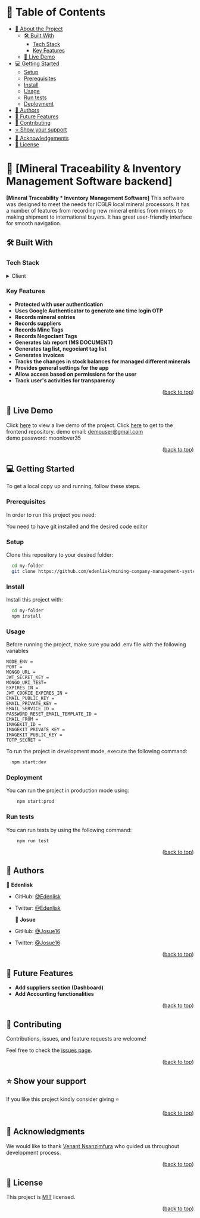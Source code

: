 # 📗 Table of Contents

- [📖 About the Project](#about-project)
    - [🛠 Built With](#built-with)
        - [Tech Stack](#tech-stack)
        - [Key Features](#key-features)
    - [🚀 Live Demo](#live-demo)
- [💻 Getting Started](#getting-started)
    - [Setup](#setup)
    - [Prerequisites](#prerequisites)
    - [Install](#install)
    - [Usage](#usage)
    - [Run tests](#run-tests)
    - [Deployment](#triangular_flag_on_post-deployment)
- [👥 Authors](#authors)
- [🔭 Future Features](#future-features)
- [🤝 Contributing](#contributing)
- [⭐️ Show your support](#support)
- [🙏 Acknowledgements](#acknowledgements)
- [📝 License](#license)


# 📖 [Mineral Traceability & Inventory Management Software backend] <a name="about-project"></a>


**[Mineral Traceability * Inventory Management Software]** This software was designed to meet the needs for ICGLR local mineral processors. It has a number of features from recording new mineral entries from miners to making shipment to international buyers. It has great user-friendly interface for smooth navigation. 
## 🛠 Built With <a name="built-with"></a>

### Tech Stack <a name="tech-stack"></a>

<details>
  <summary>Client</summary>
  <ul>
    <li><a href="https://nodejs.org/en">Nodejs</a></li>
    <li><a href="https://expressjs.com/">Expressjs</a></li>
    <li><a href="https://mongoosejs.com/">Mongoose</a></li>
    <li><a href="https://www.syncfusion.com/">Syncfusion</a></li>
    <li><a href="https://www.mongodb.com/">MongoDB</a></li>
    <li><a href="https://jestjs.io/">Jest (Testing)</a></li>
  </ul>
</details>


### Key Features <a name="key-features"></a>

- **Protected with user authentication**
- **Uses Google Authenticator to generate one time login OTP**
- **Records mineral entries**
- **Records suppliers**
- **Records Mine Tags**
- **Records Negociant Tags**
- **Generates lab report (MS DOCUMENT)**
- **Generates tag list, negociant tag list**
- **Generates invoices**
- **Tracks the changes in stock balances for managed different minerals**
- **Provides general settings for the app**
- **Allow access based on permissions for the user**
- **Track user's activities for transparency**


<p align="right">(<a href="#readme-top">back to top</a>)</p>

## 🚀 Live Demo <a name="live-demo"></a>
Click [here](https://mining-database.vercel.app/) to view a live demo of the project.
Click [here](https://github.com/ijosue16/mining-database) to get to the frontend repository.
demo email: demouser@gmail.com    
demo password: moonlover35


<p align="right">(<a href="#readme-top">back to top</a>)</p>


## 💻 Getting Started <a name="getting-started"></a>


To get a local copy up and running, follow these steps.

### Prerequisites

In order to run this project you need:

You need to have git installed and the desired code editor

### Setup

Clone this repository to your desired folder:

```sh
  cd my-folder
  git clone https://github.com/edenlisk/mining-company-management-system-backend.git
```

### Install

Install this project with:

```sh
  cd my-folder
  npm install
```
### Usage

Before running the project, make sure you add .env file with the following variables
```shell
NODE_ENV = 
PORT = 
MONGO_URL = 
JWT_SECRET_KEY = 
MONGO_URI_TEST=
EXPIRES_IN = 
JWT_COOKIE_EXPIRES_IN = 
EMAIL_PUBLIC_KEY = 
EMAIL_PRIVATE_KEY = 
EMAIL_SERVICE_ID = 
PASSWORD_RESET_EMAIL_TEMPLATE_ID = 
EMAIL_FROM = 
IMAGEKIT_ID = 
IMAGEKIT_PRIVATE_KEY = 
IMAGEKIT_PUBLIC_KEY = 
TOTP_SECRET = 
```
To run the project in development mode, execute the following command:


```sh
  npm start:dev
```


### Deployment

You can run the project in production mode using:


```sh
    npm start:prod
```

### Run tests

You can run tests by using the following command:

```shell
    npm run test
```

<p align="right">(<a href="#readme-top">back to top</a>)</p>

## 👥 Authors <a name="authors"></a>

👤 **Edenlisk**

- GitHub: [@Edenlisk](https://github.com/edenlisk)
- Twitter: [@Edenlisk](https://twitter.com/nkumbuyedeni)

  👤 **Josue**

- GitHub: [@Josue16](https://github.com/ijosue16)
- Twitter: [@Josue16](https://twitter.com/iradukunda_23)


<p align="right">(<a href="#readme-top">back to top</a>)</p>


## 🔭 Future Features <a name="future-features"></a>

[comment]: <> (> Describe 1 - 3 features you will add to the project.)

- **Add suppliers section (Dashboard)**
- **Add Accounting functionalities**

<p align="right">(<a href="#readme-top">back to top</a>)</p>


## 🤝 Contributing <a name="contributing"></a>

Contributions, issues, and feature requests are welcome!

Feel free to check the [issues page](https://github.com/ijosue16/library-management-system-front-end/issues).

<p align="right">(<a href="#readme-top">back to top</a>)</p>


## ⭐️ Show your support <a name="support"></a>

[comment]: <> (> Write a message to encourage readers to support your project)

If you like this project kindly consider giving ⭐

<p align="right">(<a href="#readme-top">back to top</a>)</p>

## 🙏 Acknowledgments <a name="acknowledgements"></a>

[comment]: <> (> Give credit to everyone who inspired your codebase.)

We would like to thank [Venant Nsanzimfura]() who guided us throughout development process.

<p align="right">(<a href="#readme-top">back to top</a>)</p>

## 📝 License <a name="license"></a>

This project is [MIT](./LICENSE) licensed.

<p align="right">(<a href="#readme-top">back to top</a>)</p>
